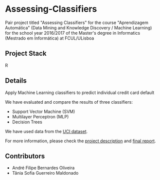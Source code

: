# Assessing-Classifiers

Pair project titled "Assessing Classifiers" for the course "Aprendizagem Automática" (Data Mining and Knowledge Discovery / Machine Learning) for the school year 2016/2017 of the Master's degree in Informatics (Mestrado em Informática) at FCUL/ULisboa

## Project Stack
R

## Details

Apply Machine Learning classifiers to predict individual credit card default

We have evaluated and compare the  results of three classifiers:
- Support Vector Machine (SVM)
- Multilayer Perceptron (MLP)
- Decision Trees

We have used data from the [UCI dataset](https://archive.ics.uci.edu/dataset/350/default+of+credit+card+clients).

For more information, please check the [project description](./Enunciado%20e%20Artigo/Enunciado.pdf) and [final report](./Entrega/Relatório.pdf).

## Contributors
- André Filipe Bernardes Oliveira
- Tânia Sofia Guerreiro Maldonado

